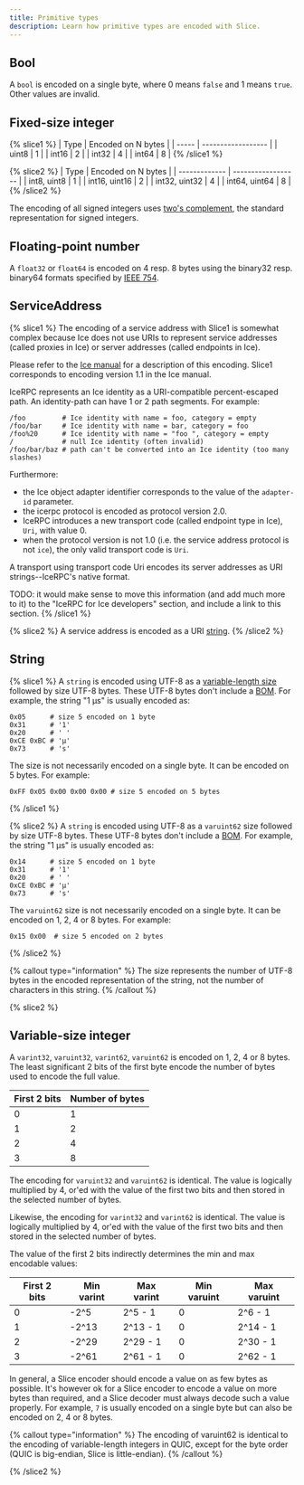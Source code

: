 ```yaml
---
title: Primitive types
description: Learn how primitive types are encoded with Slice.
---
```


## Bool

A `bool` is encoded on a single byte, where 0 means `false` and 1 means `true`. Other values are invalid.

## Fixed-size integer

{% slice1 %}
| Type  | Encoded on N bytes |
| ----- | ------------------ |
| uint8 | 1                  |
| int16 | 2                  |
| int32 | 4                  |
| int64 | 8                  |
{% /slice1 %}

{% slice2 %}
| Type          | Encoded on N bytes |
| ------------- | ------------------ |
| int8, uint8   | 1                  |
| int16, uint16 | 2                  |
| int32, uint32 | 4                  |
| int64, uint64 | 8                  |
{% /slice2 %}

The encoding of all signed integers uses [two's complement](https://en.wikipedia.org/wiki/Two%27s_complement), the
standard representation for signed integers.

## Floating-point number

A `float32` or `float64` is encoded on 4 resp. 8 bytes using the binary32 resp. binary64 formats specified by
[IEEE 754](https://en.wikipedia.org/wiki/IEEE_754).

## ServiceAddress

{% slice1 %}
The encoding of a service address with Slice1 is somewhat complex because Ice does not use URIs to represent service
addresses (called proxies in Ice) or server addresses (called endpoints in Ice).

Please refer to the
[Ice manual](https://doc.zeroc.com/ice/3.7/ice-protocol-and-encoding/ice-encoding/data-encoding-for-proxies) for a
description of this encoding. Slice1 corresponds to encoding version 1.1 in the Ice manual.

IceRPC represents an Ice identity as a URI-compatible percent-escaped path. An identity-path can have 1 or 2 path
segments. For example:
```
/foo         # Ice identity with name = foo, category = empty
/foo/bar     # Ice identity with name = bar, category = foo
/foo%20      # Ice identity with name = "foo ", category = empty
/            # null Ice identity (often invalid)
/foo/bar/baz # path can't be converted into an Ice identity (too many slashes)
```

Furthermore:
- the Ice object adapter identifier corresponds to the value of the `adapter-id` parameter.
- the icerpc protocol is encoded as protocol version 2.0.
- IceRPC introduces a new transport code (called endpoint type in Ice), `Uri`, with value 0.
- when the protocol version is not 1.0 (i.e. the service address protocol is not `ice`), the only valid transport code
is `Uri`.

A transport using transport code Uri encodes its server addresses as URI strings--IceRPC's native format.

TODO: it would make sense to move this information (and add much more to it) to the "IceRPC for Ice developers" section,
and include a link to this section.
{% /slice1 %}

{% slice2 %}
A service address is encoded as a URI [string](#String).
{% /slice2 %}

## String

{% slice1 %}
A `string` is encoded using UTF-8 as a [variable-length size](encoding-only-constructs#variable-length-size) followed
by size UTF-8 bytes. These UTF-8 bytes don't include a [BOM](https://en.wikipedia.org/wiki/Byte_order_mark). For
example, the string "1 μs" is usually encoded as:
```
0x05      # size 5 encoded on 1 byte
0x31      # '1'
0x20      # ' '
0xCE 0xBC # 'μ'
0x73      # 's'
```

The size is not necessarily encoded on a single byte. It can be encoded on 5 bytes. For example:
```
0xFF 0x05 0x00 0x00 0x00 # size 5 encoded on 5 bytes
```
{% /slice1 %}

{% slice2 %}
A `string` is encoded using UTF-8 as a `varuint62` size followed by size UTF-8 bytes. These UTF-8 bytes don't include
a [BOM](https://en.wikipedia.org/wiki/Byte_order_mark). For example, the string "1 μs" is usually encoded as:
```
0x14      # size 5 encoded on 1 byte
0x31      # '1'
0x20      # ' '
0xCE 0xBC # 'μ'
0x73      # 's'
```

The `varuint62` size is not necessarily encoded on a single byte. It can be encoded on 1, 2, 4 or 8 bytes. For example:
```
0x15 0x00  # size 5 encoded on 2 bytes
```
{% /slice2 %}

{% callout type="information" %}
The size represents the number of UTF-8 bytes in the encoded representation of the string, not the number of characters
in this string.
{% /callout %}

{% slice2 %}
## Variable-size integer

A `varint32`, `varuint32`, `varint62`, `varuint62` is encoded on 1, 2, 4 or 8 bytes. The least significant 2 bits of the
first byte encode the number of bytes used to encode the full value.

| First 2 bits | Number of bytes |
| ------------ | --------------- |
| 0            | 1               |
| 1            | 2               |
| 2            | 4               |
| 3            | 8               |

The encoding for `varuint32` and `varuint62` is identical. The value is logically multiplied by 4, or'ed with the value
of the first two bits and then stored in the selected number of bytes.

Likewise, the encoding for `varint32` and `varint62` is identical. The value is logically multiplied by 4, or'ed with
the value of the first two bits and then stored in the selected number of bytes.

The value of the first 2 bits indirectly determines the min and max encodable values:

| First 2 bits | Min varint | Max varint | Min varuint | Max varuint |
| ------------ | ---------- | ---------- | ----------- | ----------- |
| 0            | -2^5       | 2^5 - 1    | 0           | 2^6 - 1     |
| 1            | -2^13      | 2^13 - 1   | 0           | 2^14 - 1    |
| 2            | -2^29      | 2^29 - 1   | 0           | 2^30 - 1    |
| 3            | -2^61      | 2^61 - 1   | 0           | 2^62 - 1    |

In general, a Slice encoder should encode a value on as few bytes as possible. It's however ok for a Slice encoder to
encode a value on more bytes than required, and a Slice decoder must always decode such a value properly. For example,
`7` is usually encoded on a single byte but can also be encoded on 2, 4 or 8 bytes.

{% callout type="information" %}
The encoding of varuint62 is identical to the encoding of variable-length integers in QUIC, except for the byte order
(QUIC is big-endian, Slice is little-endian).
{% /callout %}

{% /slice2 %}
